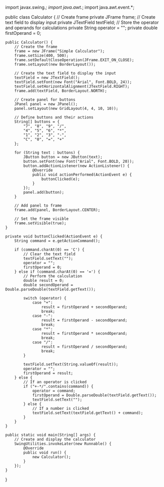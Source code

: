 
import javax.swing.*;
import java.awt.*;
import java.awt.event.*;

public class Calculator {
    // Create frame
    private JFrame frame;
    // Create text field to display input
    private JTextField textField;
    // Store the operator and operands for calculations
    private String operator = "";
    private double firstOperand = 0;

    public Calculator() {
        // Create the frame
        frame = new JFrame("Simple Calculator");
        frame.setSize(400, 500);
        frame.setDefaultCloseOperation(JFrame.EXIT_ON_CLOSE);
        frame.setLayout(new BorderLayout());

        // Create the text field to display the input
        textField = new JTextField();
        textField.setFont(new Font("Arial", Font.BOLD, 24));
        textField.setHorizontalAlignment(JTextField.RIGHT);
        frame.add(textField, BorderLayout.NORTH);

        // Create panel for buttons
        JPanel panel = new JPanel();
        panel.setLayout(new GridLayout(4, 4, 10, 10));

        // Define buttons and their actions
        String[] buttons = {
            "7", "8", "9", "/",
            "4", "5", "6", "*",
            "1", "2", "3", "-",
            "C", "0", "=", "+"
        };

        for (String text : buttons) {
            JButton button = new JButton(text);
            button.setFont(new Font("Arial", Font.BOLD, 20));
            button.addActionListener(new ActionListener() {
                @Override
                public void actionPerformed(ActionEvent e) {
                    buttonClicked(e);
                }
            });
            panel.add(button);
        }

        // Add panel to frame
        frame.add(panel, BorderLayout.CENTER);

        // Set the frame visible
        frame.setVisible(true);
    }

    private void buttonClicked(ActionEvent e) {
        String command = e.getActionCommand();

        if (command.charAt(0) == 'C') {
            // Clear the text field
            textField.setText("");
            operator = "";
            firstOperand = 0;
        } else if (command.charAt(0) == '=') {
            // Perform the calculation
            double result = 0;
            double secondOperand = Double.parseDouble(textField.getText());

            switch (operator) {
                case "+":
                    result = firstOperand + secondOperand;
                    break;
                case "-":
                    result = firstOperand - secondOperand;
                    break;
                case "*":
                    result = firstOperand * secondOperand;
                    break;
                case "/":
                    result = firstOperand / secondOperand;
                    break;
            }

            textField.setText(String.valueOf(result));
            operator = "";
            firstOperand = result;
        } else {
            // If an operator is clicked
            if ("+-*/".contains(command)) {
                operator = command;
                firstOperand = Double.parseDouble(textField.getText());
                textField.setText("");
            } else {
                // If a number is clicked
                textField.setText(textField.getText() + command);
            }
        }
    }

    public static void main(String[] args) {
        // Create and display the calculator
        SwingUtilities.invokeLater(new Runnable() {
            @Override
            public void run() {
                new Calculator();
            }
        });
    }
}
